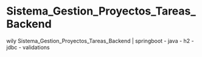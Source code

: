 # Sistema_Gestion_Proyectos_Tareas_Backend
wily Sistema_Gestion_Proyectos_Tareas_Backend | springboot - java - h2 - jdbc - validations
